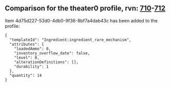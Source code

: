 ## Comparison for the theater0 profile, rvn: [710](https://github.com/PRO100KatYT/FortniteProfileRevisions/tree/main/profiles/theater0/710%20theater0.json)-[712](https://github.com/PRO100KatYT/FortniteProfileRevisions/tree/main/profiles/theater0/712%20theater0.json)

Item 4d75d227-53d0-4db0-9f36-8bf7a4dab43c has been added to the profile:

```
{
  "templateId": "Ingredient:ingredient_rare_mechanism",
  "attributes": {
    "loadedAmmo": 0,
    "inventory_overflow_date": false,
    "level": 0,
    "alterationDefinitions": [],
    "durability": 1
  },
  "quantity": 14
}
```

<br><br>
